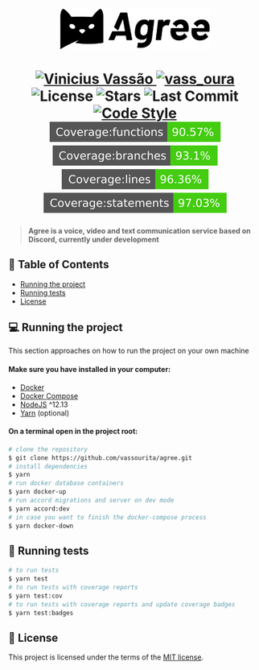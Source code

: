 <p align="center">
   <img src="./.github/assets/agree.svg" alt="Agree Logo" width="300"/>
</p>

<h1 align="center">
  <a href="https://www.linkedin.com/in/vinicius-vassao">
    <img alt="Vinicius Vassão" src="https://img.shields.io/badge/-Vinicius%20Vassão-191929?style=flat-square&logo=Linkedin&logoColor=white" />
  </a>
  <a href="https://www.twitter.com/vass_oura">
    <img alt="vass_oura" src="https://img.shields.io/badge/-vass%5Foura-191929?style=flat-square&logo=Twitter&logoColor=white" />
  </a>
  <br/>
  <img alt="License" src="https://img.shields.io/badge/license-MIT-191929?style=flat-square">
  <img alt="Stars" src="https://img.shields.io/github/stars/vassourita/agree?style=flat-square">
  <img alt="Last Commit" src="https://img.shields.io/github/last-commit/vassourita/agree?style=flat-square" />
  <a href="http://standardjs.com">
    <img alt="Code Style" src="https://img.shields.io/badge/code%20style-standard-brightgreen.svg?style=flat-square" />
  </a>
  <br/>
  <img alt="functions coverage" src="./.github/assets/badge-functions.svg">
  <img alt="branches coverage" src="./.github/assets/badge-branches.svg">
  <img alt="lines coverage" src="./.github/assets/badge-lines.svg">
  <img alt="statements coverage" src="./.github/assets/badge-statements.svg">
</h1>

> #### Agree is a voice, video and text communication service based on Discord, currently under development

## :pushpin: Table of Contents

- [Running the project](#computer-running-the-project)
- [Running tests](#pencil-running-tests)
- [License](#pagefacingup-license)

## :computer: Running the project

This section approaches on how to run the project on your own machine

#### Make sure you have installed in your computer:

- [Docker](https://www.docker.com/)
- [Docker Compose](https://docs.docker.com/compose/install/)
- [NodeJS](https://nodejs.dev/) ^12.13
- [Yarn](https://classic.yarnpkg.com/en/docs/install#debian-stable) (optional)

#### On a terminal open in the project root:

```sh
# clone the repository
$ git clone https://github.com/vassourita/agree.git
# install dependencies
$ yarn
# run docker database containers
$ yarn docker-up
# run accord migrations and server on dev mode
$ yarn accord:dev
# in case you want to finish the docker-compose process
$ yarn docker-down
```

## :pencil: Running tests

```sh
# to run tests
$ yarn test
# to run tests with coverage reports
$ yarn test:cov
# to run tests with coverage reports and update coverage badges
$ yarn test:badges
```

## :page_facing_up: License

This project is licensed under the terms of the [MIT license](/LICENSE).
